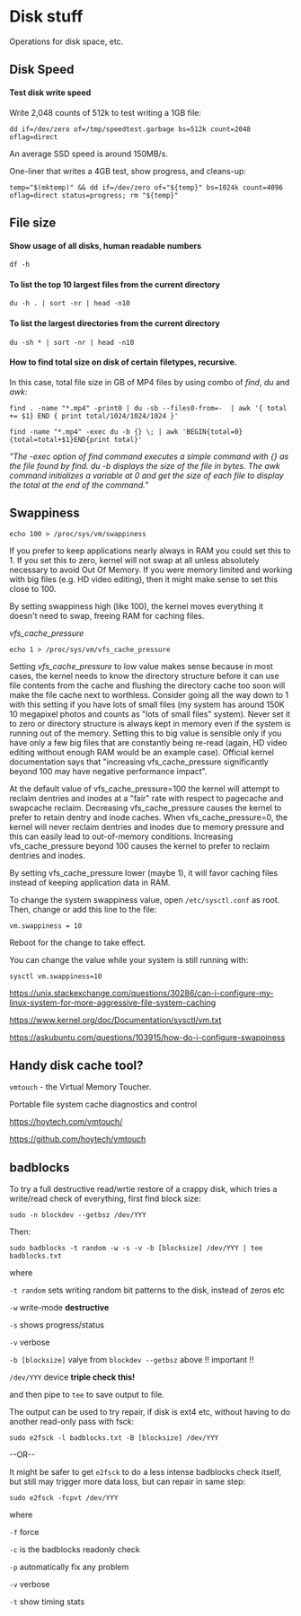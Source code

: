 # Disk stuff
Operations for disk space, etc.

## Disk Speed

#### Test disk write speed

Write 2,048 counts of 512k to test writing a 1GB file:

`dd if=/dev/zero of=/tmp/speedtest.garbage bs=512k count=2048 oflag=direct`

An average SSD speed is around 150MB/s.

One-liner that writes a 4GB test, show progress, and cleans-up:

`temp="$(mktemp)" && dd if=/dev/zero of="${temp}" bs=1024k count=4096 oflag=direct status=progress; rm "${temp}"`


## File size

#### Show usage of all disks, human readable numbers
`df -h`

#### To list the top 10 largest files from the current directory
`du -h . | sort -nr | head -n10`

#### To list the largest directories from the current directory
`du -sh * | sort -nr | head -n10`


#### How to find total size on disk of certain filetypes, recursive.

In this case, total file size in GB of MP4 files by using combo of *find*, *du* and *awk*:

`find . -name "*.mp4" -print0 | du -sb --files0-from=-  | awk '{ total += $1} END { print total/1024/1024/1024 }'`

`find -name "*.mp4" -exec du -b {} \; | awk 'BEGIN{total=0}{total=total+$1}END{print total}'`

*"The -exec option of find command executes a simple command with {} as the file found by find. du -b displays the size of the file in bytes. The awk command initializes a variable at 0 and get the size of each file to display the total at the end of the command."*

## Swappiness

`echo 100 > /proc/sys/vm/swappiness`

If you prefer to keep applications nearly always in RAM you could set this to 1. If you set this to zero, kernel will not swap at all unless absolutely necessary to avoid Out Of Memory. If you were memory limited and working with big files (e.g. HD video editing), then it might make sense to set this close to 100.

By setting swappiness high (like 100), the kernel moves everything it doesn't need to swap, freeing RAM for caching files.

*vfs_cache_pressure*

`echo 1 > /proc/sys/vm/vfs_cache_pressure`

Setting *vfs_cache_pressure* to low value makes sense because in most cases, the kernel needs to know the directory structure before it can use file contents from the cache and flushing the directory cache too soon will make the file cache next to worthless. Consider going all the way down to 1 with this setting if you have lots of small files (my system has around 150K 10 megapixel photos and counts as "lots of small files" system). Never set it to zero or directory structure is always kept in memory even if the system is running out of the memory. Setting this to big value is sensible only if you have only a few big files that are constantly being re-read (again, HD video editing without enough RAM would be an example case). Official kernel documentation says that "increasing vfs_cache_pressure significantly beyond 100 may have negative performance impact".

At the default value of vfs_cache_pressure=100 the kernel will attempt to reclaim dentries and inodes at a "fair" rate with respect to pagecache and swapcache reclaim. Decreasing vfs_cache_pressure causes the kernel to prefer to retain dentry and inode caches. When vfs_cache_pressure=0, the kernel will never reclaim dentries and inodes due to memory pressure and this can easily lead to out-of-memory conditions. Increasing vfs_cache_pressure beyond 100 causes the kernel to prefer to reclaim dentries and inodes.

By setting vfs_cache_pressure lower (maybe 1), it will favor caching files instead of keeping application data in RAM.

To change the system swappiness value, open `/etc/sysctl.conf` as root. Then, change or add this line to the file:

`vm.swappiness = 10`

Reboot for the change to take effect.

You can change the value while your system is still running with:

`sysctl vm.swappiness=10`


https://unix.stackexchange.com/questions/30286/can-i-configure-my-linux-system-for-more-aggressive-file-system-caching

https://www.kernel.org/doc/Documentation/sysctl/vm.txt

https://askubuntu.com/questions/103915/how-do-i-configure-swappiness

## Handy disk cache tool?

`vmtouch` - the Virtual Memory Toucher.

Portable file system cache diagnostics and control

https://hoytech.com/vmtouch/

https://github.com/hoytech/vmtouch

## badblocks

To try a full destructive read/wrtie restore of a crappy disk, which tries a write/read check of everything, first find block size:

`sudo -n blockdev --getbsz /dev/YYY`

Then:

`sudo badblocks -t random -w -s -v -b [blocksize] /dev/YYY | tee badblocks.txt`

where

`-t random` sets writing random bit patterns to the disk, instead of zeros etc

`-w` write-mode **destructive**

`-s` shows progress/status

`-v` verbose

`-b [blocksize]` valye from `blockdev --getbsz` above  !! important !!

`/dev/YYY` device **triple check this!**

and then pipe to `tee` to save output to file.

The output can be used to try repair, if disk is ext4 etc, without having to do another read-only pass with fsck:

`sudo e2fsck -l badblocks.txt -B [blocksize] /dev/YYY`

--OR--

It might be safer to get `e2fsck` to do a less intense badblocks check itself, but still may trigger more data loss, but can repair in same step:

`sudo e2fsck -fcpvt /dev/YYY`

where

`-f` force

`-c` is the badblocks readonly check

`-p` automatically fix any problem

`-v` verbose

`-t` show timing stats

